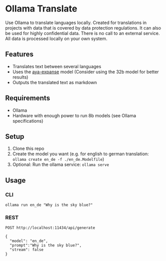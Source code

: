 # Ollama Translate

Use Ollama to translate languages locally. Created for translations in projects with data that is covered by data protection regulations. It can also be used for highly confidential data. There is no call to an external service. All data is processed locally on your own system.

## Features

- Translates text between several languages
- Uses the [aya-expanse](https://ollama.com/library/aya-expanse:8b) model (Consider using the 32b model for better results)
- Outputs the translated text as markdown

## Requirements

- Ollama
- Hardware with enough power to run 8b models (see Ollama specifications)

## Setup

1. Clone this repo
2. Create the model you want (e.g. for english to german translation: `ollama create en_de -f ./en_de.Modelfile`)
3. Optional: Run the ollama service: `ollama serve`

## Usage

### CLI

`ollama run en_de "Why is the sky blue?"`

### REST

```
POST http://localhost:11434/api/generate

{
  "model": "en_de",
  "prompt":"Why is the sky blue?",
  "stream": false
}
```